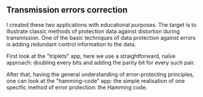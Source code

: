 ## Transmission errors correction

I created these two applications with educational purposes. 
The target is to illustrate classic methods of protection data against distortion during transmission. 
One of the basic techniques of data protection against errors is adding redundant control information to the data.

First look at the "triplets" app, here we use a straightforward, naïve approach: doubling every bits and adding the parity bit for every such pair. 

After that, having the general understanding of error-protecting principles, one can look at the "hamming-code" app: the simple realisation of one specific method of error protection: the Hamming code.
